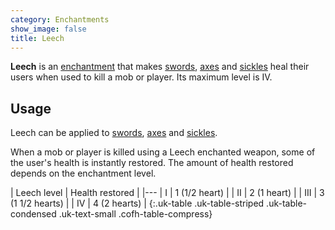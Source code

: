 ```yaml
---
category: Enchantments
show_image: false
title: Leech
---
```


**Leech** is an [enchantment](https://minecraft.gamepedia.com/Enchanting) that
makes [swords](https://minecraft.gamepedia.com/Sword),
[axes](https://minecraft.gamepedia.com/Axe) and
[sickles](../../thermal-foundation/sickles/) heal their users when used to kill
a mob or player. Its maximum level is IV.


Usage
-----

Leech can be applied to [swords](https://minecraft.gamepedia.com/Sword),
[axes](https://minecraft.gamepedia.com/Axe) and
[sickles](../../thermal-foundation/sickles/).

When a mob or player is killed using a Leech enchanted weapon, some of the
user's health is instantly restored. The amount of health restored depends on
the enchantment level.

| Leech level | Health restored |
|---
| I | 1 (1/2 heart) |
| II | 2 (1 heart) |
| III | 3 (1 1/2 hearts) |
| IV | 4 (2 hearts) |
{:.uk-table .uk-table-striped .uk-table-condensed .uk-text-small .cofh-table-compress}
